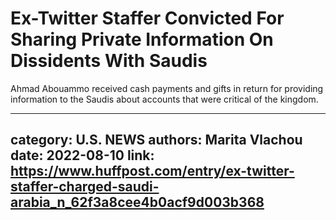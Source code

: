 # Ex-Twitter Staffer Convicted For Sharing Private Information On Dissidents With Saudis

Ahmad Abouammo received cash payments and gifts in return for providing information to the Saudis about accounts that were critical of the kingdom.

---
category: U.S. NEWS
authors: Marita Vlachou
date: 2022-08-10
link: https://www.huffpost.com/entry/ex-twitter-staffer-charged-saudi-arabia_n_62f3a8cee4b0acf9d003b368
---
